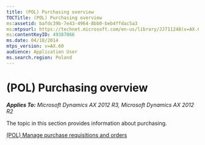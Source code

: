 ```yaml
---
title: (POL) Purchasing overview
TOCTitle: (POL) Purchasing overview
ms:assetid: bafdc39b-7e43-4964-8bb0-beb4ffdac5a3
ms:mtpsurl: https://technet.microsoft.com/en-us/library/JJ711248(v=AX.60)
ms:contentKeyID: 49387066
ms.date: 04/18/2014
mtps_version: v=AX.60
audience: Application User
ms.search.region: Poland
---
```


# (POL) Purchasing overview 


_**Applies To:** Microsoft Dynamics AX 2012 R3, Microsoft Dynamics AX 2012 R2_

The topic in this section provides information about purchasing.

[(POL) Manage purchase requisitions and orders](pol-manage-purchase-requisitions-and-orders.md)

  


